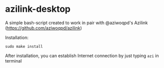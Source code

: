 # azilink-desktop
A simple bash-script created to work in pair with @aziwoqpd's Azilink (https://github.com/aziwoqpd/azilink)

Installation:
```
sudo make install
```

After installation, you can establish Internet connection by just typing ```azi``` in terminal
